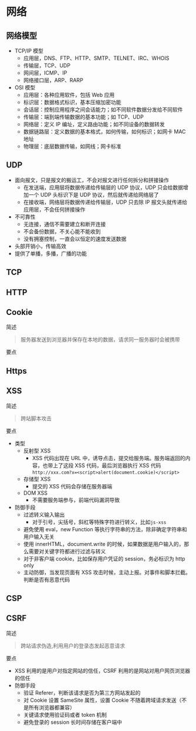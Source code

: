 # 网络

## 网络模型

- TCP/IP 模型
  - 应用层，DNS、FTP、HTTP、SMTP、TELNET、IRC、WHOIS
  - 传输层，TCP、UDP
  - 网间层，ICMP、IP
  - 网络接口层，ARP、RARP
- OSI 模型
  - 应用层：各种应用软件，包括 Web 应用
  - 标识层：数据格式标识，基本压缩加密功能
  - 会话层：控制应用程序之间会话能力；如不同软件数据分发给不同软件
  - 传输层：端到端传输数据的基本功能；如 TCP、UDP
  - 网络层：定义 IP 编址，定义路由功能；如不同设备的数据转发
  - 数据链路层：定义数据的基本格式，如何传输，如何标识；如网卡 MAC 地址
  - 物理层：底层数据传输，如网线；网卡标准

## UDP

- 面向报文，只是报文的搬运工，不会对报文进行任何拆分和拼接操作
  - 在发送端，应用层将数据传递给传输层的 UDP 协议，UDP 只会给数据增加一个 UDP 头标识下是 UDP 协议，然后就传递给网络层了
  - 在接收端，网络层将数据传递给传输层，UDP 只去除 IP 报文头就传递给应用层，不会任何拼接操作
- 不可靠性
  - 无连接，通信不需要建立和断开连接
  - 不会备份数据，不关心能不能收到
  - 没有拥塞控制，一直会以恒定的速度发送数据
- 头部开销小，传输高效
- 提供了单播，多播，广播的功能

## TCP

## HTTP

## Cookie

简述

> 服务器发送到浏览器并保存在本地的数据，请求同一服务器时会被携带

要点

## Https

## XSS

简述

> 跨站脚本攻击

要点

- 类型
  - 反射型 XSS
    - XSS 代码出现在 URL 中，诱导点击，提交给服务端。服务端返回的内容，也带上了这段 XSS 代码，最后浏览器执行 XSS 代码`http://xxx.com?x=<script>alert(document.cookie)</script>`
  - 存储型 XSS
    - 提交的 XSS 代码会存储在服务器端
  - DOM XSS
    - 不需要服务端参与，前端代码漏洞导致
- 防御手段
  - 过滤转义输入输出
    - 对于引号，尖括号，斜杠等特殊字符进行转义，比如`js-xss`
  - 避免使用 eval，new Function 等执行字符串的方法，除非确定字符串和用户输入无关
  - 使用 innerHTML，document.write 的时候，如果数据是用户输入的，那么需要对关键字符都进行过滤与转义
  - 对于非客户端 cookie，比如保存用户凭证的 session，务必标识为 http only
  - 主动防御，当发现页面有 XSS 攻击时候，主动上报。对事件和脚本拦截。判断是否有恶意代码

## CSP

## CSRF

简述

> 跨站请求伪造,利用用户的登录态发起恶意请求

要点

- XSS 利用的是用户对指定网站的信任，CSRF 利用的是网站对用户网页浏览器的信任
- 防御手段
  - 验证 Referer，判断该请求是否为第三方网站发起的
  - 对 Cookie 设置 SameSite 属性，设置 Cookie 不随着跨域请求发送（不是所有浏览器都兼容）
  - 关键请求使用验证码或者 token 机制
  - 避免登录的 session 长时间存储在客户端中

